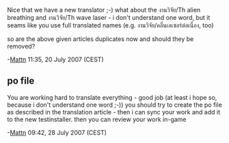 Nice that we have a new translator ;-) what about the งานวิจัย/Th alien
breathing and งานวิจัย/Th wave laser - i don't understand one word, but it
seams like you use full translated names (e.g. งานวิจัย/คลื่นเลเซอร์ต่อเนื่อง,
too)

so are the above given articles duplicates now and should they be
removed?


\-[Mattn](User:Mattn "wikilink") 11:35, 20 July 2007 (CEST)

## po file

You are working hard to translate everything - good job (at least i hope
so, because i don't understand one word ;-)) you should try to create
the po file as described in the translation article - then i can sync
your work and add it to the new testinstaller. then you can review your
work in-game


\-[Mattn](User:Mattn "wikilink") 09:42, 28 July 2007 (CEST)